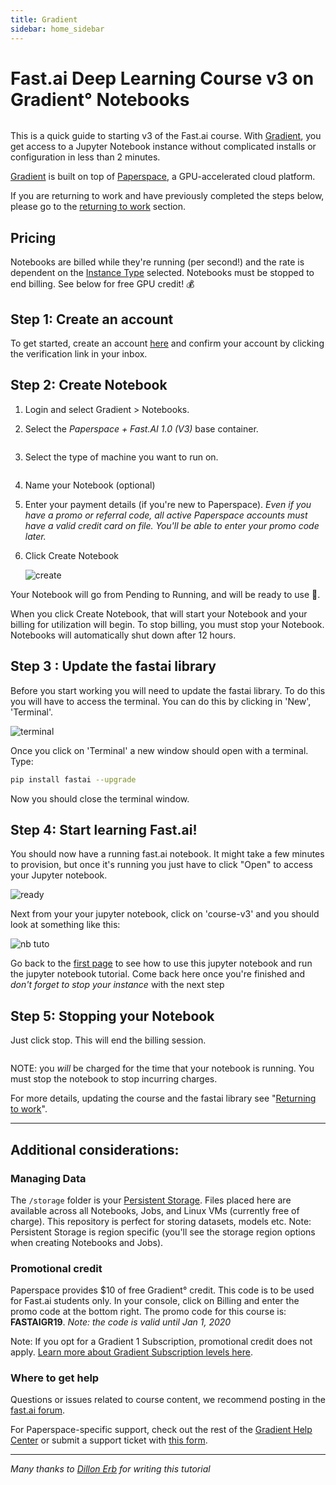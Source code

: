 ```yaml
---
title: Gradient
sidebar: home_sidebar
---
```

# Fast.ai Deep Learning Course v3 on Gradient° Notebooks

<img alt="" src="/images/gradient/gradientFastAIv3.png" class="screenshot">

This is a quick guide to starting v3 of the Fast.ai course. With [Gradient](https://www.paperspace.com/gradient), you get access to a Jupyter Notebook instance without complicated installs or configuration in less than 2 minutes.

[Gradient](https://www.paperspace.com/gradient) is built on top of [Paperspace](https://www.paperspace.com/), a GPU-accelerated cloud platform. 

If you are returning to work and have previously completed the steps below, please go to the [returning to work](https://course.fast.ai/update_gradient.html) section.

## Pricing

Notebooks are billed while they're running (per second!) and the rate is dependent on the [Instance Type](https://support.paperspace.com/hc/en-us/articles/360007742114-Gradient-Instance-Types) selected.  Notebooks must be stopped to end billing. See below for free GPU credit! 💰

## Step 1: Create an account
To get started, create an account [here](https://www.paperspace.com/account/signup) and confirm your account by clicking the verification link in your inbox.

## Step 2: Create Notebook
1. Login and select Gradient > Notebooks.

2. Select the *Paperspace + Fast.AI 1.0 (V3)* base container.

<img alt="" src="/images/gradient/createNotebook.png" class="screenshot">

3. Select the type of machine you want to run on.

<img alt="" src="/images/gradient/chooseMachineType.png" class="screenshot">

4. Name your Notebook (optional)

5. Enter your payment details (if you're new to Paperspace). *Even if you have a promo or referral code, all active Paperspace accounts must have a valid credit card on file. You'll be able to enter your promo code later.*

6. Click Create Notebook

   <img alt="create" src="/images/gradient/create.png" class="screenshot">

Your Notebook will go from Pending to Running, and will be ready to use :star2:.

When you click Create Notebook, that will start your Notebook and your billing for utilization will begin. To stop billing, you must stop your Notebook. Notebooks will automatically shut down after 12 hours.

## Step 3 : Update the fastai library

Before you start working you will need to update the fastai library. To do this you will have to access the terminal. You can do this by clicking in 'New', 'Terminal'.

<img alt="terminal" src="/images/terminal.png" class="screenshot">

Once you click on 'Terminal' a new window should open with a terminal. Type:

``` bash
pip install fastai --upgrade 
```

Now you should close the terminal window.

## Step 4: Start learning Fast.ai!
You should now have a running fast.ai notebook. It might take a few minutes to provision, but once it's running you just have to click "Open" to access your Jupyter notebook.

<img alt="ready" src="/images/gradient/ready.png" class="screenshot">

Next from your your jupyter notebook, click on 'course-v3' and you should look at something like this:

<img alt="nb tuto" src="/images/jupyter.png" class="screenshot">

Go back to the [first page](index.html) to see how to use this jupyter notebook and run the jupyter notebook tutorial. Come back here once you're finished and *don't forget to stop your instance* with the next step

## Step 5: Stopping your Notebook
Just click stop.  This will end the billing session.

<img alt="" src="/images/gradient/stopNotebook.png" class="screenshot">

NOTE: you *will* be charged for the time that your notebook is running. You must stop the notebook to stop incurring charges.

For more details, updating the course and the fastai library see "[Returning to work](update_salamander.html)".

---

## Additional considerations:

### Managing Data
The `/storage` folder is your [Persistent Storage](https://support.paperspace.com/hc/en-us/articles/360001468133-Persistent-Storage). Files placed here are available across all Notebooks, Jobs, and Linux VMs (currently free of charge). This repository is perfect for storing datasets, models etc. Note: Persistent Storage is region specific (you'll see the storage region options when creating Notebooks and Jobs).

### Promotional credit
Paperspace provides $10 of free Gradient° credit. This code is to be used for Fast.ai students only. In your console, click on Billing and enter the promo code at the bottom right. The promo code for this course is: **FASTAIGR19**. 
*Note: the code is valid until Jan 1, 2020*

Note: If you opt for a Gradient 1 Subscription, promotional credit does not apply. [Learn more about Gradient Subscription levels here](https://support.paperspace.com/hc/en-us/articles/360002068913-Gradient-Subscriptions).

### Where to get help

Questions or issues related to course content, we recommend posting in the [fast.ai forum](http://forums.fast.ai/).

For Paperspace-specific support, check out the rest of the [Gradient Help Center](https://support.paperspace.com/hc/en-us/categories/115000426054-Gradient-) or submit a support ticket with [this form](https://support.paperspace.com/hc/en-us/requests/new).

---

*Many thanks to [Dillon Erb](https://github.com/dte) for writing this tutorial*
